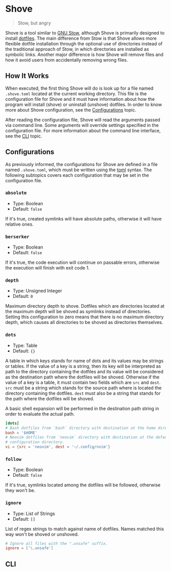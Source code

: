 # Shove

> Stow, but angry

Shove is a tool similar to [GNU Stow][stow], although Shove is primarily
designed to install [dotfiles][dotfiles]. The main difference from Stow is that
Shove allows more flexible dotfile installation through the optional use of
directories instead of the traditional approach of Stow, in which directories
are installed as symbolic links. Another major difference is how Shove will
remove files and how it avoid users from accidentally removing wrong files.

## How It Works

When executed, the first thing Shove will do is look up for a file named
`.shove.toml` located at the current working directory. This file is the
configuration file for Shove and it must have information about how the program
will install (shove) or uninstall (unshove) dotfiles. In order to know more
about Shove configuration, see the [Configurations](#configurations) topic.

After reading the configuration file, Shove will read the arguments passed via
command line. Some arguments will override settings specified in the
configuration file. For more information about the command line interface, see
the [CLI](#cli) topic.

## Configurations

As previously informed, the configurations for Shove are defined in a file
named `.shove.toml`, which must be written using the [toml][toml] syntax. The
following subtopics covers each configuration that may be set in the
configuration file.

### `absolute`

- Type: Boolean
- Default: `false`

If it's true, created symlinks will have absolute paths, otherwise it will
have relative ones.

### `berserker`

- Type: Boolean
- Default: `false`

If it's true, the code execution will continue on passable errors, otherwise
the execution will finish with exit code 1.

### `depth`

- Type: Unsigned Integer
- Default: `0`

Maximum directory depth to shove. Dotfiles which are directories located at the
maximum depth will be shoved as symlinks instead of directories. Setting this
configuration to zero means that there is no maximum directory depth, which
causes all directories to be shoved as directories themselves.

### `dots`

- Type: Table
- Default: `{}`

A table in which keys stands for name of dots and its values may be strings or
tables. If the value of a key is a string, then its key will be interpreted as
path to the directory containing the dotfiles and its value will be considered
as the destination path where the dotfiles will be shoved. Otherwise if the
value of a key is a table, it must contain two fields which are `src` and
`dest`. `src` must be a string which stands for the source path where is
located the directory containing the dotfiles. `dest` must also be a string
that stands for the path where the dotfiles will be shoved.

A basic shell expansion will be performed in the destination path string in
order to evaluate the actual path.

```toml
[dots]
# Bash dotfiles from `bash` directory with destination at the home directory.
bash = '$HOME'
# Neovim dotfiles from `neovim` directory with destination at the default
# configuration directory.
vi = {src = 'neovim', dest = '~/.config/nvim'}
```

### `follow`

- Type: Boolean
- Default: `false`

If it's true, symlinks located among the dotfiles will be followed, otherwise
they won't be.

### `ignore`

- Type: List of Strings
- Default: `[]`

List of regex strings to match against name of dotfiles. Names matched this way
won't be shoved or unshoved.

```toml
# Ignore all files with the ".unsafe" suffix.
ignore = ['\.unsafe']
```

## CLI

[dotfiles]: https://en.wikipedia.org/wiki/Hidden_file_and_hidden_directory#Unix_and_Unix-like_environments
[stow]: https://www.gnu.org/software/stow
[toml]: https://toml.io
